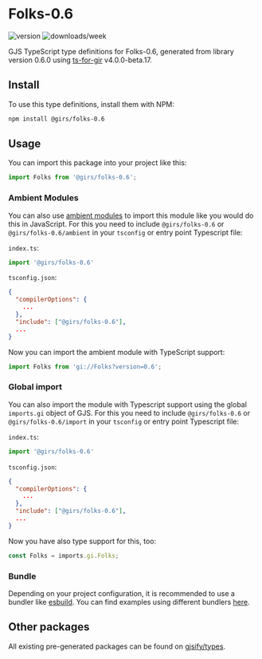 
# Folks-0.6

![version](https://img.shields.io/npm/v/@girs/folks-0.6)
![downloads/week](https://img.shields.io/npm/dw/@girs/folks-0.6)


GJS TypeScript type definitions for Folks-0.6, generated from library version 0.6.0 using [ts-for-gir](https://github.com/gjsify/ts-for-gir) v4.0.0-beta.17.


## Install

To use this type definitions, install them with NPM:
```bash
npm install @girs/folks-0.6
```

## Usage

You can import this package into your project like this:
```ts
import Folks from '@girs/folks-0.6';
```

### Ambient Modules

You can also use [ambient modules](https://github.com/gjsify/ts-for-gir/tree/main/packages/cli#ambient-modules) to import this module like you would do this in JavaScript.
For this you need to include `@girs/folks-0.6` or `@girs/folks-0.6/ambient` in your `tsconfig` or entry point Typescript file:

`index.ts`:
```ts
import '@girs/folks-0.6'
```

`tsconfig.json`:
```json
{
  "compilerOptions": {
    ...
  },
  "include": ["@girs/folks-0.6"],
  ...
}
```

Now you can import the ambient module with TypeScript support: 

```ts
import Folks from 'gi://Folks?version=0.6';
```

### Global import

You can also import the module with Typescript support using the global `imports.gi` object of GJS.
For this you need to include `@girs/folks-0.6` or `@girs/folks-0.6/import` in your `tsconfig` or entry point Typescript file:

`index.ts`:
```ts
import '@girs/folks-0.6'
```

`tsconfig.json`:
```json
{
  "compilerOptions": {
    ...
  },
  "include": ["@girs/folks-0.6"],
  ...
}
```

Now you have also type support for this, too:

```ts
const Folks = imports.gi.Folks;
```

### Bundle

Depending on your project configuration, it is recommended to use a bundler like [esbuild](https://esbuild.github.io/). You can find examples using different bundlers [here](https://github.com/gjsify/ts-for-gir/tree/main/examples).

## Other packages

All existing pre-generated packages can be found on [gjsify/types](https://github.com/gjsify/types).

